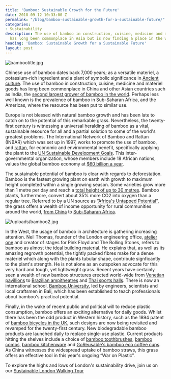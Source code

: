 ```yaml
---
title: 'Bamboo: Sustainable Growth for the Future'
date: 2018-09-12 10:33:00 Z
permalink: "/blog/bamboo-sustainable-growth-for-a-sustainable-future/"
categories:
- Sustainability
description: The use of bamboo in construction, cuisine, medicine and materiel goods
  has long been commonplace in Asia but is now finding a place in the western world.
heading: 'Bamboo: Sustainable Growth for a Sustainable Future'
layout: post
---
```


![bambootitle.jpg](/uploads/bambootitle.jpg)

Chinese use of bamboo dates back 7,000 years; as a versatile materiel, a potassium-rich ingredient and a plant of symbolic significance in [Ancient culture](http://www.chinadaily.com.cn/life/2011-01/19/content_11882983.htm). The use of bamboo in construction, cuisine, medicine and materiel goods has long been commonplace in China and other Asian countries such as India, the [second largest grower of bamboo in the world](http://www.thealternative.in/lifestyle/bamboo-the-underused-wondergrass/). Perhaps less well known is the prevalence of bamboo in Sub-Saharan Africa, and the Americas, where the resource has been put to similar use.

Europe is not blessed with natural bamboo growth and has been late to catch on to the potential of this remarkable grass. Nevertheless, the twenty-first century is witnessing a universal heralding of bamboo as a vital, sustainable resource for all and a partial solution to some of the world's greatest problems. The International Network of Bamboo and Rattan (INBAR) which was set up in 1997, works to promote the use of bamboo, and [rattan](https://www.encyclopedia.com/plants-and-animals/plants/plants/rattan), for economic and environmental benefit, specifically applying the plant to the [UN Sustainable Development Goals](https://www.inbar.int/global-programmes/). This inter-governmental organization, whose members include 18 African nations, values the global bamboo economy at [$60 billion a year](https://www.inbar.int/news-the-60-billion-a-year-industry-made-from-a-plant/).  

The sustainable potential of bamboo is clear with regards to deforestation. Bamboo is the fastest growing plant on earth with growth to maximum height completed within a single growing season. Some varieties grow more than 1 metre per day and reach a [total height of up to 30 metres](http://www.newworldencyclopedia.org/entry/Bamboo#Description). Bamboo plants, furthermore, convert about 35% more CO2 into oxygen than a regular tree. Referred to by a UN source as [“Africa's Untapped Potential”](https://www.un.org/africarenewal/magazine/april-2016/bamboo-africa%E2%80%99s-untapped-potential), the grass offers a wealth of income opportunity for rural communities around the world, [from China](https://www.researchgate.net/publication/285595328_Bamboo_Resources_Utilization_A_Potential_Source_of_Income_to_Support_Rural_Livelihoods) to [Sub-Saharan Africa](https://www.un.org/africarenewal/magazine/april-2016/bamboo-africa%E2%80%99s-untapped-potential).

![/uploads/bamboo2.jpg](/uploads/bamboo2.jpg)

In the West, the usage of bamboo in architecture is gathering increasing attention. Neil Thomas, founder of the London engineering office, [atelier one](http://www.atelierone.com) and creator of stages for Pink Floyd and The Rolling Stones, refers to bamboo as almost the [ideal building material](https://www.archdaily.com/885748/if-we-were-to-design-the-ideal-building-material-it-would-look-a-lot-like-bamboo). He explains that, as well as its amazing regrowth potential, the tightly packed fibres make for a dense materiel which along with the plants tubular shape, contribute signficantly to the plant's strength. He is not alone as an outspoken advocate for this very hard and tough, yet lightweight grass. Recent years have certainly seen a wealth of new bamboo structures erected world-wide from [Venetian pavillions](https://www.archdaily.com/895471/bamboo-stalactite-vtn-architects) to [Brazilian ampitheatres](https://www.archdaily.com/889335/bamboo-amphitheater-space-structure-bambutec-design) and [Thai sports halls](https://www.archdaily.com/877165/bamboo-sports-hall-for-panyaden-international-school-chiangmai-life-construction). There is now an international school, [Bamboo University](http://kulkulfarmbali.com/bamboo-u-build-design-course-ibuku-2017-november/?utm_medium=website&utm_source=archdaily.com), led by engineers, scientists and local craftsmen in Bali, which has been established to teach professionals about bamboo's practical potential.

Finally, in the wake of recent public and political will to reduce plastic consumption, bamboo offers an exciting alternative for daily goods. Whilst there has been the odd product in Western history, such as the 1894 patent of [bamboo bicycles in the UK](http://www.bikebamboo.com/bamboo_bicycles.php), such designs are now being revisited and revamped for the twenty-first century. New biodegradable bamboo products are launched daily to replace single-use plastic. Current products hitting the shelves include a choice of [bamboo toothbrushes](https://www.independent.co.uk/extras/indybest/fashion-beauty/best-bamboo-toothbrushes-plastic-pollution-biodegradable-bistles-dental-care-eco-friendly-a8411536.html), [bamboo combs](https://www.savesomegreen.co.uk/product/plastic-free-bamboo-comb/), [bamboo kitchenware](https://www.savesomegreen.co.uk/product/bamboo-spatula-spoon/) and [GoReusable's bamboo eco coffee cups](https://www.goreusable.org/). As China witnesses the widespread uptake of bamboo straws, this grass offers an effective tool in this year's ongoing “War on Plastic”.

To explore the highs and lows of London's sustainability drive, join us on our [Sustainable London Walking Tour](https://www.insiderlondon.com/london/educational-tours/sustainable-london-architecture-tour/#sustainable-london-tour)
